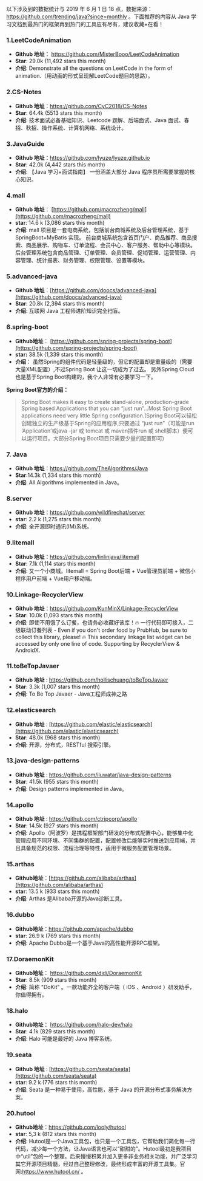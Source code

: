 以下涉及到的数据统计与 2019 年 6 月 1 日 18 点，数据来源：<https://github.com/trending/java?since=monthly> 。下面推荐的内容从 Java 学习文档到最热门的框架再到热门的工具应有尽有，建议收藏+在看！

### 1.LeetCodeAnimation

- **Github 地址**： <https://github.com/MisterBooo/LeetCodeAnimation>
- **Star**:  29.0k (11,492 stars this month)
- **介绍**: Demonstrate all the questions on LeetCode in the form of animation.（用动画的形式呈现解LeetCode题目的思路）。

### 2.CS-Notes

- **Github 地址**：<https://github.com/CyC2018/CS-Notes>
- **Star**:  64.4k (5513 stars this month)
- **介绍**: 技术面试必备基础知识、Leetcode 题解、后端面试、Java 面试、春招、秋招、操作系统、计算机网络、系统设计。

### 3.JavaGuide

- **Github 地址**：<https://github.com/lyuze/lyuze.github.io>
- **Star**:  42.0k (4,442 stars this month)
- **介绍**: 【Java 学习+面试指南】 一份涵盖大部分 Java 程序员所需要掌握的核心知识。

### 4.mall

- **Github 地址**： [https://github.com/macrozheng/mall](https://github.com/macrozheng/mall)
- **star**: 14.6 k (3,086 stars this month)
- **介绍**: mall 项目是一套电商系统，包括前台商城系统及后台管理系统，基于 SpringBoot+MyBatis 实现。 前台商城系统包含首页门户、商品推荐、商品搜索、商品展示、购物车、订单流程、会员中心、客户服务、帮助中心等模块。 后台管理系统包含商品管理、订单管理、会员管理、促销管理、运营管理、内容管理、统计报表、财务管理、权限管理、设置等模块。

### 5.advanced-java

- **Github 地址**：[https://github.com/doocs/advanced-java](https://github.com/doocs/advanced-java)
- **Star**: 20.8k (2,394 stars this month)
- **介绍**: 互联网 Java 工程师进阶知识完全扫盲。

### 6.spring-boot

- **Github地址**： [https://github.com/spring-projects/spring-boot](https://github.com/spring-projects/spring-boot)
- **star:** 38.5k (1,339 stars this month)
- **介绍**： 虽然Spring的组件代码是轻量级的，但它的配置却是重量级的（需要大量XML配置）,不过Spring Boot 让这一切成为了过去。 另外Spring Cloud也是基于Spring Boot构建的，我个人非常有必要学习一下。

**Spring Boot官方的介绍：**

> Spring Boot makes it easy to create stand-alone, production-grade Spring based Applications that you can “just run”…Most Spring Boot applications need very little Spring configuration.(Spring Boot可以轻松创建独立的生产级基于Spring的应用程序,只要通过 “just run”（可能是run ‘Application’或java -jar 或 tomcat 或 maven插件run 或 shell脚本）便可以运行项目。大部分Spring Boot项目只需要少量的配置即可)

### 7. Java

- **Github 地址**：<https://github.com/TheAlgorithms/Java>
- **Star**:14.3k (1,334 stars this month)
- **介绍**: All Algorithms implemented in Java。

### 8.server

- **Github 地址**：<https://github.com/wildfirechat/server>
- **star**: 2.2 k (1,275 stars this month)
- **介绍**:  全开源即时通讯(IM)系统。

### 9.litemall

- **Github 地址**：<https://github.com/linlinjava/litemall>
- **Star**: 7.1k (1,114 stars this month)
- **介绍**: 又一个小商城。litemall = Spring Boot后端 + Vue管理员前端 + 微信小程序用户前端 + Vue用户移动端。

### 10.Linkage-RecyclerView

- **Github 地址**：<https://github.com/KunMinX/Linkage-RecyclerView>
- **Star**: 10.0k (1,093 stars this month)
- **介绍**: 即使不用饿了么订餐，也请务必收藏好该库！🔥 一行代码即可接入，二级联动订餐列表 - Even if you don't order food by PrubHub, be sure to collect this library, please! 🔥 This secondary linkage list widget can be accessed by only one line of code. Supporting by RecyclerView & AndroidX.

### 11.toBeTopJavaer

- **Github 地址**  : <https://github.com/hollischuang/toBeTopJavaer>
- **Star**: 3.3k (1,007 stars this month)
- **介绍**: To Be Top Javaer - Java工程师成神之路

### 12.elasticsearch

- **Github 地址**  : [https://github.com/elastic/elasticsearch](https://github.com/elastic/elasticsearch)
- **Star**: 48.0k (968 stars this month)
- **介绍**: 开源，分布式，RESTful 搜索引擎。

### 13.java-design-patterns

- **Github 地址**  : <https://github.com/iluwatar/java-design-patterns>
- **Star**: 41.5k (955 stars this month)
- **介绍**: Design patterns implemented in Java。

### 14.apollo

- **Github 地址**  : <https://github.com/ctripcorp/apollo>
- **Star**: 14.5k (927 stars this month)
- **介绍**: Apollo（阿波罗）是携程框架部门研发的分布式配置中心，能够集中化管理应用不同环境、不同集群的配置，配置修改后能够实时推送到应用端，并且具备规范的权限、流程治理等特性，适用于微服务配置管理场景。

### 15.arthas

- **Github地址**：[https://github.com/alibaba/arthas](https://github.com/alibaba/arthas)
- **star**: 13.5 k (933 stars this month)
- **介绍**: Arthas 是Alibaba开源的Java诊断工具。

### 16.dubbo

- **Github地址**：<https://github.com/apache/dubbo>
- **star**: 26.9 k (769 stars this month)
- **介绍**: Apache Dubbo是一个基于Java的高性能开源RPC框架。

### 17.DoraemonKit

- **Github地址**： <https://github.com/didi/DoraemonKit>
- **Star**: 8.5k (909 stars this month)
- **介绍**: 简称 "DoKit" 。一款功能齐全的客户端（ iOS 、Android ）研发助手，你值得拥有。

### 18.halo

- **Github地址**： <https://github.com/halo-dev/halo>
- **Star**: 4.1k (829 stars this month)
- **介绍**: Halo 可能是最好的 Java 博客系统。

###  19.seata

- **Github 地址** : [https://github.com/seata/seata](https://github.com/seata/seata)
- **star**: 9.2 k (776 stars this month)
- **介绍**:  Seata 是一种易于使用，高性能，基于 Java 的开源分布式事务解决方案。

### 20.hutool

- **Github地址**：<https://github.com/looly/hutool>
- **star**: 5,3 k (812 stars this month)
- **介绍**: Hutool是一个Java工具包，也只是一个工具包，它帮助我们简化每一行代码，减少每一个方法，让Java语言也可以“甜甜的”。Hutool最初是我项目中“util”包的一个整理，后来慢慢积累并加入更多非业务相关功能，并广泛学习其它开源项目精髓，经过自己整理修改，最终形成丰富的开源工具集。官网:<https://www.hutool.cn/> 。